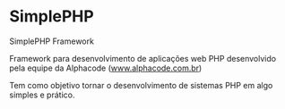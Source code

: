 # SimplePHP
SimplePHP Framework

Framework para desenvolvimento de aplicações web PHP desenvolvido pela equipe da Alphacode (www.alphacode.com.br)

Tem como objetivo tornar o desenvolvimento de sistemas PHP em algo simples e prático.

